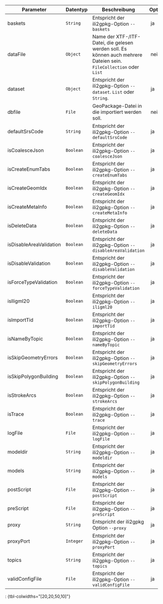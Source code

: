 Parameter | Datentyp | Beschreibung | Optional
----------|----------|-------------|-------------
baskets | `String` | Entspricht der ili2gpkg-Option `--baskets` | ja
dataFile | `Object` | Name der XTF-/ITF-Datei, die gelesen werden soll. Es können auch mehrere Dateien sein. `FileCollection` oder `List` | nein
dataset | `Object` | Entspricht der ili2gpkg-Option `--dataset`. `List` oder `String`. | ja
dbfile | `File` | GeoPackage-Datei in die importiert werden soll. | nein
defaultSrsCode | `String` | Entspricht der ili2gpkg-Option `--defaultSrsCode` | ja
isCoalesceJson | `Boolean` | Entspricht der ili2gpkg-Option `--coalesceJson` | ja
isCreateEnumTabs | `Boolean` | Entspricht der ili2gpkg-Option `--createEnumTabs` | ja
isCreateGeomIdx | `Boolean` | Entspricht der ili2gpkg-Option `--createGeomIdx` | ja
isCreateMetaInfo | `Boolean` | Entspricht der ili2gpkg-Option `--createMetaInfo` | ja
isDeleteData | `Boolean` | Entspricht der ili2gpkg-Option `--deleteData` | ja
isDisableAreaValidation | `Boolean` | Entspricht der ili2gpkg-Option `--disableAreaValidation` | ja
isDisableValidation | `Boolean` | Entspricht der ili2gpkg-Option `--disableValidation` | ja
isForceTypeValidation | `Boolean` | Entspricht der ili2gpkg-Option `--forceTypeValidation` | ja
isIligml20 | `Boolean` | Entspricht der ili2gpkg-Option `--iligml20` | ja
isImportTid | `Boolean` | Entspricht der ili2gpkg-Option `--importTid` | ja
isNameByTopic | `Boolean` | Entspricht der ili2gpkg-Option `--nameByTopic` | ja
isSkipGeometryErrors | `Boolean` | Entspricht der ili2gpkg-Option `--skipGeometryErrors` | ja
isSkipPolygonBuilding | `Boolean` | Entspricht der ili2gpkg-Option `--skipPolygonBuilding` | ja
isStrokeArcs | `Boolean` | Entspricht der ili2gpkg-Option `--strokeArcs` | ja
isTrace | `Boolean` | Entspricht der ili2gpkg-Option `--trace` | ja
logFile | `File` | Entspricht der ili2gpkg-Option `--logFile` | ja
modeldir | `String` | Entspricht der ili2gpkg-Option `--modeldir` | ja
models | `String` | Entspricht der ili2gpkg-Option `--models` | ja
postScript | `File` | Entspricht der ili2gpkg-Option `--postScript` | ja
preScript | `File` | Entspricht der ili2gpkg-Option `--preScript` | ja
proxy | `String` | Entspricht der ili2gpkg Option `--proxy` | ja
proxyPort | `Integer` | Entspricht der ili2gpkg-Option `--proxyPort` | ja
topics | `String` | Entspricht der ili2gpkg-Option `--topics` | ja
validConfigFile | `File` | Entspricht der ili2gpkg-Option `--validConfigFile` | ja
: {tbl-colwidths="[20,20,50,10]"}
